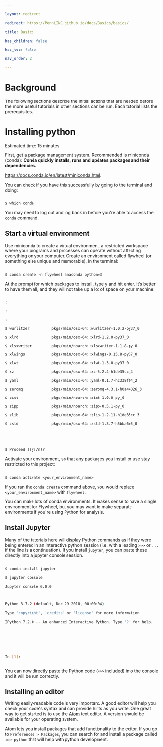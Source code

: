 ```yaml
---

layout: redirect

redirect: https://PennLINC.github.io/docs/Basics/basics/

title: Basics

has_children: false

has_toc: false

nav_order: 2

---
```






# Background



The following sections describe the initial actions that are needed before the more useful tutorials in other sections can be run. Each tutorial lists the prerequisites.



# Installing python



Estimated time: 15 minutes



First, get a package management system. Recommended is miniconda (conda): **Conda quickly installs, runs and updates packages and their dependencies.**



https://docs.conda.io/en/latest/miniconda.html.



You can check if you have this successfully by going to the terminal and doing:

```

$ which conda

```



You may need to log out and log back in before you're able to access the `conda` command.



## Start a virtual environment



Use miniconda to create a virtual environment, a restricted workspace where your programs and processes can operate without affecting everything on your computer. Create an environment called flywheel (or something else unique and memorable), in the terminal:

```

$ conda create -n flywheel anaconda python=3

```

At the prompt for which packages to install, type y and hit enter. It’s better to have them all, and they will not take up a lot of space on your machine:

```

:

:

:

$ wurlitzer          pkgs/main/osx-64::wurlitzer-1.0.2-py37_0

$ xlrd               pkgs/main/osx-64::xlrd-1.2.0-py37_0

$ xlsxwriter         pkgs/main/noarch::xlsxwriter-1.1.8-py_0

$ xlwings            pkgs/main/osx-64::xlwings-0.15.8-py37_0

$ xlwt               pkgs/main/osx-64::xlwt-1.3.0-py37_0

$ xz                 pkgs/main/osx-64::xz-5.2.4-h1de35cc_4

$ yaml               pkgs/main/osx-64::yaml-0.1.7-hc338f04_2

$ zeromq             pkgs/main/osx-64::zeromq-4.3.1-h0a44026_3

$ zict               pkgs/main/noarch::zict-1.0.0-py_0

$ zipp               pkgs/main/noarch::zipp-0.5.1-py_0

$ zlib               pkgs/main/osx-64::zlib-1.2.11-h1de35cc_3

$ zstd               pkgs/main/osx-64::zstd-1.3.7-h5bba6e5_0





$ Proceed ([y]/n)?

```



Activate your environment, so that any packages you install or use stay restricted to this project:



```

$ conda activate <your_environment_name>

```



If you ran the `conda create` command above, you would replace `<your_environment_name>` with `flywheel`.



You can make lots of conda environments. It makes sense to have a single environment for Flywheel, but you may want to make separate environments if you're using Python for analysis.



## Install Jupyter



Many of the tutorials here will display Python commands as if they were being entered in an interactive python session (i.e. with a leading `>>>` or `...` if the line is a continuation). If you install `jupyter`, you can paste these directly into a jupyter console session.



```bash

$ conda install jupyter

$ jupyter console

Jupyter console 6.0.0



Python 3.7.2 (default, Dec 29 2018, 00:00:04)

Type 'copyright', 'credits' or 'license' for more information

IPython 7.2.0 -- An enhanced Interactive Python. Type '?' for help.







In [1]:  



```



You can now directly paste the Python code (`>>>` included) into the console and it will be run correctly.





## Installing an editor



Writing easily-readable code is very important. A good editor will help you check your code's syntax and can provide hints as you write. One great way to get started is to use the [Atom](https://atom.io/) text editor. A version should be available for your operating system.



Atom lets you install packages that add functionality to the editor. If you go to `Preferences > Packages`, you can search for and install a package called `ide-python` that will help with python development.

